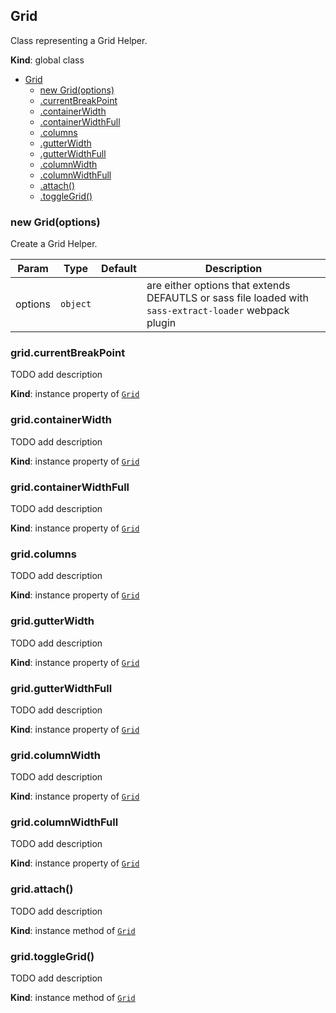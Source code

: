 <a name="Grid"></a>

## Grid
Class representing a Grid Helper.

**Kind**: global class  

* [Grid](#Grid)
    * [new Grid(options)](#new_Grid_new)
    * [.currentBreakPoint](#Grid+currentBreakPoint)
    * [.containerWidth](#Grid+containerWidth)
    * [.containerWidthFull](#Grid+containerWidthFull)
    * [.columns](#Grid+columns)
    * [.gutterWidth](#Grid+gutterWidth)
    * [.gutterWidthFull](#Grid+gutterWidthFull)
    * [.columnWidth](#Grid+columnWidth)
    * [.columnWidthFull](#Grid+columnWidthFull)
    * [.attach()](#Grid+attach)
    * [.toggleGrid()](#Grid+toggleGrid)

<a name="new_Grid_new"></a>

### new Grid(options)
Create a Grid Helper.


| Param | Type | Default | Description |
| --- | --- | --- | --- |
| options | <code>object</code> | <code></code> | are either options that extends DEFAUTLS or sass file loaded with `sass-extract-loader` webpack plugin |

<a name="Grid+currentBreakPoint"></a>

### grid.currentBreakPoint
TODO add description

**Kind**: instance property of [<code>Grid</code>](#Grid)  
<a name="Grid+containerWidth"></a>

### grid.containerWidth
TODO add description

**Kind**: instance property of [<code>Grid</code>](#Grid)  
<a name="Grid+containerWidthFull"></a>

### grid.containerWidthFull
TODO add description

**Kind**: instance property of [<code>Grid</code>](#Grid)  
<a name="Grid+columns"></a>

### grid.columns
TODO add description

**Kind**: instance property of [<code>Grid</code>](#Grid)  
<a name="Grid+gutterWidth"></a>

### grid.gutterWidth
TODO add description

**Kind**: instance property of [<code>Grid</code>](#Grid)  
<a name="Grid+gutterWidthFull"></a>

### grid.gutterWidthFull
TODO add description

**Kind**: instance property of [<code>Grid</code>](#Grid)  
<a name="Grid+columnWidth"></a>

### grid.columnWidth
TODO add description

**Kind**: instance property of [<code>Grid</code>](#Grid)  
<a name="Grid+columnWidthFull"></a>

### grid.columnWidthFull
TODO add description

**Kind**: instance property of [<code>Grid</code>](#Grid)  
<a name="Grid+attach"></a>

### grid.attach()
TODO add description

**Kind**: instance method of [<code>Grid</code>](#Grid)  
<a name="Grid+toggleGrid"></a>

### grid.toggleGrid()
TODO add description

**Kind**: instance method of [<code>Grid</code>](#Grid)  
